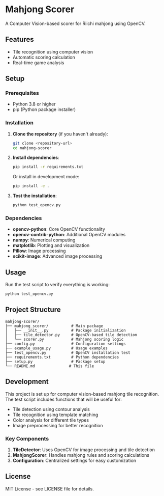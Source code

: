 # Mahjong Scorer

A Computer Vision-based scorer for Riichi mahjong using OpenCV.

## Features

- Tile recognition using computer vision
- Automatic scoring calculation
- Real-time game analysis

## Setup

### Prerequisites

- Python 3.8 or higher
- pip (Python package installer)

### Installation

1. **Clone the repository** (if you haven't already):

   ```bash
   git clone <repository-url>
   cd mahjong-scorer
   ```

2. **Install dependencies**:

   ```bash
   pip install -r requirements.txt
   ```

   Or install in development mode:

   ```bash
   pip install -e .
   ```

3. **Test the installation**:
   ```bash
   python test_opencv.py
   ```

### Dependencies

- **opencv-python**: Core OpenCV functionality
- **opencv-contrib-python**: Additional OpenCV modules
- **numpy**: Numerical computing
- **matplotlib**: Plotting and visualization
- **Pillow**: Image processing
- **scikit-image**: Advanced image processing

## Usage

Run the test script to verify everything is working:

```bash
python test_opencv.py
```

## Project Structure

```
mahjong-scorer/
├── mahjong_scorer/          # Main package
│   ├── __init__.py          # Package initialization
│   ├── tile_detector.py     # OpenCV-based tile detection
│   └── scorer.py            # Mahjong scoring logic
├── config.py                # Configuration settings
├── example_usage.py         # Usage examples
├── test_opencv.py           # OpenCV installation test
├── requirements.txt         # Python dependencies
├── setup.py                 # Package setup
└── README.md               # This file
```

## Development

This project is set up for computer vision-based mahjong tile recognition. The test script includes functions that will be useful for:

- Tile detection using contour analysis
- Tile recognition using template matching
- Color analysis for different tile types
- Image preprocessing for better recognition

### Key Components

1. **TileDetector**: Uses OpenCV for image processing and tile detection
2. **MahjongScorer**: Handles mahjong rules and scoring calculations
3. **Configuration**: Centralized settings for easy customization

## License

MIT License - see LICENSE file for details.
